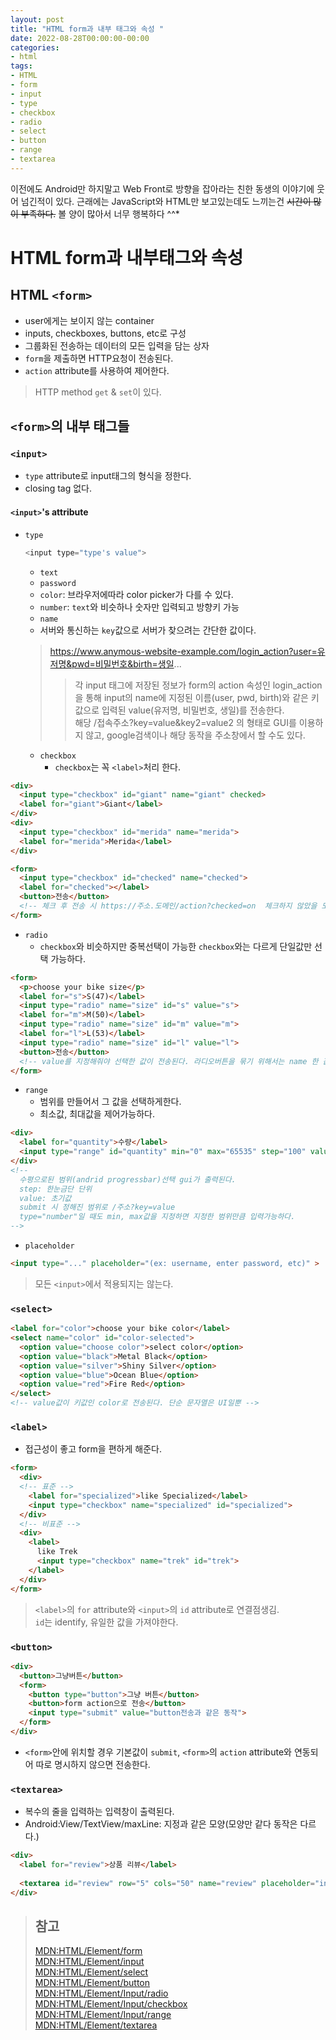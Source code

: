 ```yaml
---
layout: post
title: "HTML form과 내부 태그와 속성 "
date: 2022-08-28T00:00:00-00:00
categories:
- html
tags:
- HTML
- form
- input
- type
- checkbox
- radio
- select
- button
- range
- textarea
---
```


이전에도 Android만 하지말고 Web Front로 방향을 잡아라는 친한 동생의 이야기에 웃어 넘긴적이 있다. 근래에는 JavaScript와 HTML만 보고있는데도 느끼는건 ~~시간이 많이 부족하다.~~ 볼 양이 많아서 너무 행복하다 ^^*

# HTML form과 내부태그와 속성

## HTML `<form>`
- user에게는 보이지 않는 container
- inputs, checkboxes, buttons, etc로 구성
- 그룹화된 전송하는 데이터의 모든 입력을 담는 상자
- `form`을 제출하면 HTTP요청이 전송된다.
- `action` attribute를 사용하여 제어한다.
> HTTP method `get` & `set`이 있다.

## `<form>`의 내부 태그들

### `<input>`
- `type` attribute로 input태그의 형식을 정한다.
- closing tag 없다.

#### `<input>`'s attribute

- `type`
  ```javascript
  <input type="type's value">
  ```
  - `text`
  - `password`
  - `color`: 브라우저에따라 color picker가 다를 수 있다.
  - `number`: `text`와 비슷하나 숫자만 입력되고 방향키 가능
  - `name`
  - 서버와 통신하는 `key`값으로 서버가 찾으려는 간단한 값이다.
  > https://www.anymous-website-example.com/login_action?user=유저명&pwd=비밀번호&birth=생일...
  > > 각 input 태그에 저장된 정보가 form의 action 속성인 login_action을 통해 input의 name에 지정된 이름(user, pwd, birth)와 같은 키값으로 입력된 value(유저명, 비밀번호, 생일)를 전송한다.   
  > > 해당 /접속주소?key=value&key2=value2 의 형태로 GUI를 이용하지 않고, google검색이나 해당 동작을 주소창에서 할 수도 있다.

  - `checkbox`
    - `checkbox`는 꼭 `<label>`처리 한다.


```html
<div>
  <input type="checkbox" id="giant" name="giant" checked>
  <label for="giant">Giant</label>
</div>
<div>
  <input type="checkbox" id="merida" name="merida">
  <label for="merida">Merida</label>
</div>

<form>
  <input type="checkbox" id="checked" name="checked">
  <label for="checked"></label>
  <button>전송</button>
  <!-- 체크 후 전송 시 https://주소.도메인/action?checked=on  체크하지 않았을 도 보내지 않는다.-->
</form>
```

  - `radio`
    - `checkbox`와 비슷하지만 중복선택이 가능한 `checkbox`와는 다르게 단일값만 선택 가능하다.


```html
<form>
  <p>choose your bike size</p>
  <label for="s">S(47)</label>
  <input type="radio" name="size" id="s" value="s">
  <label for="m">M(50)</label>
  <input type="radio" name="size" id="m" value="m">
  <label for="l">L(53)</label>
  <input type="radio" name="size" id="l" value="l">
  <button>전송</button>
  <!-- value를 지정해줘야 선택한 값이 전송된다. 라디오버튼을 묶기 위해서는 name 한 값으로 줘야한다.-->
</form>
```

  - `range`
    - 범위를 만들어서 그 값을 선택하게한다.
    - 최소값, 최대값을 제어가능하다.


```html
<div>
  <label for="quantity">수량</label>
  <input type="range" id="quantity" min="0" max="65535" step="100" value="32267" name="quantity">
</div>
<!-- 
  수평으로된 범위(andrid progressbar)선택 gui가 출력된다.
  step: 한눈금단 단위
  value: 초기값
  submit 시 정해진 범위로 /주소?key=value
  type="number"일 때도 min, max값을 지정하면 지정한 범위만큼 입력가능하다.
-->
```

- `placeholder`


```html
<input type="..." placeholder="(ex: username, enter password, etc)" >
```

> 모든 `<input>`에서 적용되지는 않는다.


### `<select>`

```html
<label for="color">choose your bike color</label>
<select name="color" id="color-selected">
  <option value="choose color">select color</option>
  <option value="black">Metal Black</option>
  <option value="silver">Shiny Silver</option>
  <option value="blue">Ocean Blue</option>
  <option value="red">Fire Red</option>
</select>
<!-- value값이 키값인 color로 전송된다. 단순 문자열은 UI일뿐 -->
```

### `<label>`

- 접근성이 좋고 form을 편하게 해준다.


```html
<form>
  <div>
  <!-- 표준 -->
    <label for="specialized">like Specialized</label>
    <input type="checkbox" name="specialized" id="specialized">
  </div>
  <!-- 비표준 -->
  <div>
    <label>
      like Trek
      <input type="checkbox" name="trek" id="trek">
    </label>
  </div>
</form>
```

  > `<label>`의 `for` attribute와 `<input>`의 `id` attribute로 연결점생김.<br/>
  > `id`는 identify, 유일한 값을 가져야한다.

  
### `<button>`

```html
<div>
  <button>그냥버튼</button>
  <form>
    <button type="button">그냥 버튼</button>
    <button>form action으로 전송</button>
    <input type="submit" value="button전송과 같은 동작">
  </form>
</div>
```

- `<form>`안에 위치할 경우 기본값이 `submit`, `<form>`의 `action` attribute와 연동되어 따로 명시하지 않으면 전송한다.


### `<textarea>`

- 복수의 줄을 입력하는 입력창이 출력된다.
- Android:View/TextView/maxLine: 지정과 같은 모양(모양만 같다 동작은 다르다.)


```html
<div>
  <label for="review">상품 리뷰</label>
     
  <textarea id="review" row="5" cols="50" name="review" placeholder="input your review">
</div>
```


> ## 참고
> [MDN:HTML/Element/form](https://developer.mozilla.org/ko/docs/Web/HTML/Element/form)   
> [MDN:HTML/Element/input](https://developer.mozilla.org/ko/docs/Web/HTML/Element/Input)   
> [MDN:HTML/Element/select](https://developer.mozilla.org/ko/docs/Web/HTML/Element/select)   
> [MDN:HTML/Element/button](https://developer.mozilla.org/ko/docs/Web/HTML/Element/button)   
> [MDN:HTML/Element/Input/radio](https://developer.mozilla.org/ko/docs/Web/HTML/Element/Input/radio)   
> [MDN:HTML/Element/Input/checkbox](https://developer.mozilla.org/en-US/docs/Web/HTML/Element/input/checkbox)   
> [MDN:HTML/Element/Input/range](https://developer.mozilla.org/en-US/docs/Web/HTML/Element/input/range)   
> [MDN:HTML/Element/textarea](https://developer.mozilla.org/docs/Web/HTML/Element/textarea)